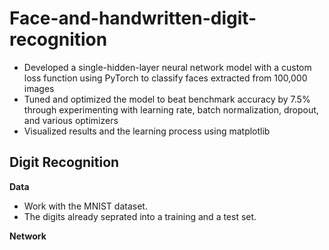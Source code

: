 # Face-and-handwritten-digit-recognition

- Developed a single-hidden-layer neural network model with a custom loss function using PyTorch to classify faces extracted from 100,000 images
- Tuned and optimized the model to beat benchmark accuracy by 7.5% through experimenting with learning rate, batch normalization, dropout, and various optimizers
- Visualized results and the learning process using matplotlib

## Digit Recognition

<b>Data</b>
- Work with the MNIST dataset.
- The digits already seprated into a training and a test set.

<b>Network</b>


